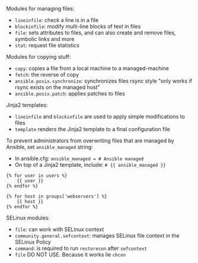 Modules for managing files:
- `lineinfile`: check a line is in a file
- `blockinfile`: modify multi-line blocks of text in files
- `file`: sets attributes to files, and can also create and remove files, symbolic links and more
- `stat`: request file statistics

Modules for copying stuff:
- `copy`: copies a file from a local machine to  a managed-machine
- `fetch`: the reverse of copy
- `ansible.posix.synchronize`: synchronizes files rsync style "only works if rsync exists on the managed host"
- `ansible.posix.patch`: applies patches to files

Jinja2 templates:
- `lineinfile` and `blockinfile` are used to apply simple modifications to files
- `template` renders the Jinja2 template to a final configuration file

To prevent administrators from overwriting files that are managed by Ansible, set `ansible_managed` string:
- In ansible.cfg: `ansible_managed = # Ansible managed`
- On top of a Jinja2 template, include: `# {{ ansible_managed }}`

```jinja2
{% for user in users %}
	{{ user }}
{% endfor %}

{% for host in groups['webservers'] %}
	{{ host }}
{% endfor %}
```

SELinux modules:
- `file`: can work with SELinux context
- `community.general.sefcontext`: manages SELinux file context in the SELinux Policy
- `command`: is required to run `restorecon` after `sefcontext`
- `file` DO NOT USE. Because it works lie `chcon`